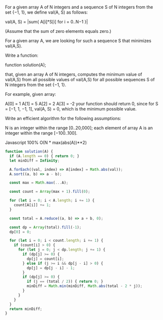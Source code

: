 For a given array A of N integers and a sequence S of N integers from the set {−1, 1}, we define val(A, S) as follows:

val(A, S) = |sum{ A[i]*S[i] for i = 0..N−1 }|

(Assume that the sum of zero elements equals zero.)

For a given array A, we are looking for such a sequence S that minimizes val(A,S).

Write a function:

function solution(A);

that, given an array A of N integers, computes the minimum value of val(A,S) from all possible values of val(A,S) for all possible sequences S of N integers from the set {−1, 1}.

For example, given array:

  A[0] =  1
  A[1] =  5
  A[2] =  2
  A[3] = -2
your function should return 0, since for S = [−1, 1, −1, 1], val(A, S) = 0, which is the minimum possible value.

Write an efficient algorithm for the following assumptions:

N is an integer within the range [0..20,000];
each element of array A is an integer within the range [−100..100].

Javascript 100%  O(N * max(abs(A))**2)
```javascript
function solution(A) {
  if (A.length == 0) { return 0; }
  let minDiff = Infinity;

  A.forEach((val, index) => A[index] = Math.abs(val));
  A.sort((a, b) => a - b);

  const max = Math.max(...A);

  const count = Array(max + 1).fill(0);

  for (let i = 0; i < A.length; i += 1) {
    count[A[i]] += 1;
  }

  const total = A.reduce((a, b) => a + b, 0);

  const dp = Array(total).fill(-1);
  dp[0] = 0;

  for (let i = 0; i < count.length; i += 1) {
    if (count[i] > 0) {
      for (let j = 0; j < dp.length; j += 1) {
        if (dp[j] >= 0) {
          dp[j] = count[i];
        } else if (j >= i && dp[j - i] > 0) {
          dp[j] = dp[j - i] - 1;
        }
        if (dp[j] >= 0) {
          if (j == (total / 2)) { return 0; }
          minDiff = Math.min(minDiff, Math.abs(total - 2 * j));
        }
      }
    }
  }
  return minDiff;
}

```